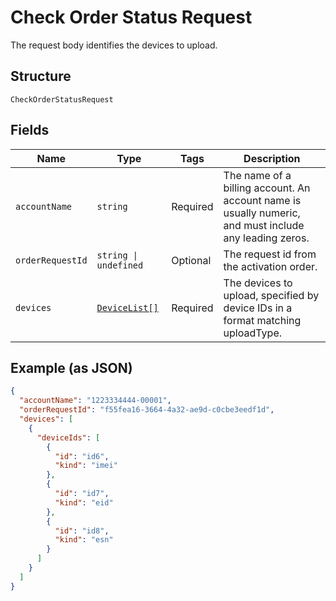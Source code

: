 
# Check Order Status Request

The request body identifies the devices to upload.

## Structure

`CheckOrderStatusRequest`

## Fields

| Name | Type | Tags | Description |
|  --- | --- | --- | --- |
| `accountName` | `string` | Required | The name of a billing account. An account name is usually numeric, and must include any leading zeros. |
| `orderRequestId` | `string \| undefined` | Optional | The request id from the activation order. |
| `devices` | [`DeviceList[]`](../../doc/models/device-list.md) | Required | The devices to upload, specified by device IDs in a format matching uploadType. |

## Example (as JSON)

```json
{
  "accountName": "1223334444-00001",
  "orderRequestId": "f55fea16-3664-4a32-ae9d-c0cbe3eedf1d",
  "devices": [
    {
      "deviceIds": [
        {
          "id": "id6",
          "kind": "imei"
        },
        {
          "id": "id7",
          "kind": "eid"
        },
        {
          "id": "id8",
          "kind": "esn"
        }
      ]
    }
  ]
}
```

